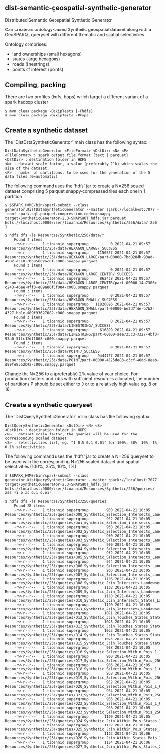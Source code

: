 dist-semantic-geospatial-synthetic-generator
--------------------------------------------
Distributed Semantic Geospatial Synthetic Generator 

Can create an ontology-based Synthetic geospatial dataset along with a GeoSPARQL queryset with different thematic and spatial selectivities.

Ontology comprises:
- land ownerships (small hexagons)
- states (large hexagons)
- roads (linestrings)
- points of interest (points)

Compiling, packing
--------------------

There are two profiles (hdfs, hops) which target a different variant of a spark hadoop cluster

	$ mvn clean package -DskipTests [-Phdfs]
	$ mvn clean package -DskipTests -Phops

Create a synthetic dataset
--------------------------
The 'DistDataSyntheticGenerator' main class has the following syntax:

	DistDataSyntheticGenerator <FileFormat> <DstDir> <N> <P>
	<FileFormat> : spark output file format {text | parquet}
	<DstDir> : destination folder in HDFS
	<N> : dataset scale factor, a value (preferably 2^k) which scales the size of the dataset
	<P> : number of partitions, to be used for the generation of the 5 data files (0=automatic)
	
The following command uses the 'hdfs' jar to create a N=256 scaled dataset comprising 5 parquet snappy-compressed files each one in 1 partition

	$ $SPARK_HOME/bin/spark-submit --class generator.DistDataSyntheticGenerator --master spark://localhost:7077 --conf spark.sql.parquet.compression.codec=snappy target/SyntheticGenerator-2.3-SNAPSHOT_hdfs.jar parquet hdfs://localhost:9000/user/tioannid/Resources/Synthetic/256/data/ 256 1

	$ hdfs dfs -ls Resources/Synthetic/256/data/*
        Found 2 items
        -rw-r--r--   1 tioannid supergroup          0 2021-04-21 09:57 Resources/Synthetic/256/data/HEXAGON_LARGE/_SUCCESS
        -rw-r--r--   1 tioannid supergroup    1150557 2021-04-21 09:57 Resources/Synthetic/256/data/HEXAGON_LARGE/part-00000-7bd028db-93ad-4982-ace0-c8b95b02ac6f-c000.snappy.parquet
        Found 2 items
        -rw-r--r--   1 tioannid supergroup          0 2021-04-21 09:57 Resources/Synthetic/256/data/HEXAGON_LARGE_CENTER/_SUCCESS
        -rw-r--r--   1 tioannid supergroup     862458 2021-04-21 09:57 Resources/Synthetic/256/data/HEXAGON_LARGE_CENTER/part-00000-14a7306c-c243-46ae-8ff3-e89a86f1f084-c000.snappy.parquet
        Found 2 items
        -rw-r--r--   1 tioannid supergroup          0 2021-04-21 09:57 Resources/Synthetic/256/data/HEXAGON_SMALL/_SUCCESS
        -rw-r--r--   1 tioannid supergroup   11826896 2021-04-21 09:57 Resources/Synthetic/256/data/HEXAGON_SMALL/part-00000-be2d7fde-b7b2-4327-bb1e-689f93627082-c000.snappy.parquet
        Found 2 items
        -rw-r--r--   1 tioannid supergroup          0 2021-04-21 09:57 Resources/Synthetic/256/data/LINESTRING/_SUCCESS
        -rw-r--r--   1 tioannid supergroup     616819 2021-04-21 09:57 Resources/Synthetic/256/data/LINESTRING/part-00000-aee735c3-3327-4bf3-93a0-5ffc12df1068-c000.snappy.parquet
        Found 2 items
        -rw-r--r--   1 tioannid supergroup          0 2021-04-21 09:57 Resources/Synthetic/256/data/POINT/_SUCCESS
        -rw-r--r--   1 tioannid supergroup    9444757 2021-04-21 09:57 Resources/Synthetic/256/data/POINT/part-00000-4825de83-c3cf-46dd-8eab-d89fe8552b0a-c000.snappy.parquet

Change the N=256 to a (preferably) 2^k value of your choice. For production clusters and jobs with sufficient resources allocated, the number of partitions P should be set either to 0 or to a relatively high value eg. 8 or 16.

Create a synthetic queryset
--------------------------
The 'DistQuerySyntheticGenerator' main class has the following syntax:

	DistQuerySyntheticGenerator <DstDir> <N> <S>
	<DstDir> : destination folder in HDFS
	<N> : dataset scale factor, the queries will be used for the corresponding scaled dataset
	<S> : selectivities list, eg. "1 0.5 0.1 0.01" for 100%, 50%, 10%, 1%, 0.1% selectivities
	
The following command uses the 'hdfs' jar to create a N=256 queryset to be used with the corresponding N=256 scaled dataset and spatial selectivities (100%, 25%, 10%, 1%)

	$ $SPARK_HOME/bin/spark-submit --class generator.DistQuerySyntheticGenerator --master spark://localhost:7077 target/SyntheticGenerator-2.3-SNAPSHOT_hdfs.jar hdfs://localhost:9000/user/tioannid/Resources/Synthetic/256/queries/ 256 "1 0.25 0.1 0.01"

	$ hdfs dfs -ls Resources/Synthetic/256/queries
        Found 28 items
        -rw-r--r--   1 tioannid supergroup        930 2021-04-21 10:05 Resources/Synthetic/256/queries/Q00_Synthetic_Selection_Intersects_Landownerships_1_1.0.qry
        -rw-r--r--   1 tioannid supergroup        932 2021-04-21 10:05 Resources/Synthetic/256/queries/Q01_Synthetic_Selection_Intersects_Landownerships_256_1.0.qry
        -rw-r--r--   1 tioannid supergroup        958 2021-04-21 10:05 Resources/Synthetic/256/queries/Q02_Synthetic_Selection_Intersects_Landownerships_1_0.25.qry
        -rw-r--r--   1 tioannid supergroup        960 2021-04-21 10:05 Resources/Synthetic/256/queries/Q03_Synthetic_Selection_Intersects_Landownerships_256_0.25.qry
        -rw-r--r--   1 tioannid supergroup        960 2021-04-21 10:05 Resources/Synthetic/256/queries/Q04_Synthetic_Selection_Intersects_Landownerships_1_0.1.qry
        -rw-r--r--   1 tioannid supergroup        962 2021-04-21 10:05 Resources/Synthetic/256/queries/Q05_Synthetic_Selection_Intersects_Landownerships_256_0.1.qry
        -rw-r--r--   1 tioannid supergroup        954 2021-04-21 10:05 Resources/Synthetic/256/queries/Q06_Synthetic_Selection_Intersects_Landownerships_1_0.01.qry
        -rw-r--r--   1 tioannid supergroup        956 2021-04-21 10:05 Resources/Synthetic/256/queries/Q07_Synthetic_Selection_Intersects_Landownerships_256_0.01.qry
        -rw-r--r--   1 tioannid supergroup       1106 2021-04-21 10:05 Resources/Synthetic/256/queries/Q08_Synthetic_Join_Intersects_Landownerships_States_1_1.qry
        -rw-r--r--   1 tioannid supergroup       1108 2021-04-21 10:05 Resources/Synthetic/256/queries/Q09_Synthetic_Join_Intersects_Landownerships_States_1_256.qry
        -rw-r--r--   1 tioannid supergroup       1108 2021-04-21 10:05 Resources/Synthetic/256/queries/Q10_Synthetic_Join_Intersects_States_Landownerships_1_256.qry
        -rw-r--r--   1 tioannid supergroup       1110 2021-04-21 10:05 Resources/Synthetic/256/queries/Q11_Synthetic_Join_Intersects_Landownerships_States_256_256.qry
        -rw-r--r--   1 tioannid supergroup       1071 2021-04-21 10:05 Resources/Synthetic/256/queries/Q12_Synthetic_Join_Touches_States_States_1_1.qry
        -rw-r--r--   1 tioannid supergroup       1073 2021-04-21 10:05 Resources/Synthetic/256/queries/Q13_Synthetic_Join_Touches_States_States_1_256.qry
        -rw-r--r--   1 tioannid supergroup       1073 2021-04-21 10:05 Resources/Synthetic/256/queries/Q14_Synthetic_Join_Touches_States_States_1_256.qry
        -rw-r--r--   1 tioannid supergroup       1075 2021-04-21 10:05 Resources/Synthetic/256/queries/Q15_Synthetic_Join_Touches_States_States_256_256.qry
        -rw-r--r--   1 tioannid supergroup        908 2021-04-21 10:05 Resources/Synthetic/256/queries/Q16_Synthetic_Selection_Within_Pois_1_1.0.qry
        -rw-r--r--   1 tioannid supergroup        910 2021-04-21 10:05 Resources/Synthetic/256/queries/Q17_Synthetic_Selection_Within_Pois_256_1.0.qry
        -rw-r--r--   1 tioannid supergroup        936 2021-04-21 10:05 Resources/Synthetic/256/queries/Q18_Synthetic_Selection_Within_Pois_1_0.25.qry
        -rw-r--r--   1 tioannid supergroup        938 2021-04-21 10:05 Resources/Synthetic/256/queries/Q19_Synthetic_Selection_Within_Pois_256_0.25.qry
        -rw-r--r--   1 tioannid supergroup        932 2021-04-21 10:05 Resources/Synthetic/256/queries/Q20_Synthetic_Selection_Within_Pois_1_0.1.qry
        -rw-r--r--   1 tioannid supergroup        934 2021-04-21 10:05 Resources/Synthetic/256/queries/Q21_Synthetic_Selection_Within_Pois_256_0.1.qry
        -rw-r--r--   1 tioannid supergroup        936 2021-04-21 10:05 Resources/Synthetic/256/queries/Q22_Synthetic_Selection_Within_Pois_1_0.01.qry
        -rw-r--r--   1 tioannid supergroup        938 2021-04-21 10:05 Resources/Synthetic/256/queries/Q23_Synthetic_Selection_Within_Pois_256_0.01.qry
        -rw-r--r--   1 tioannid supergroup       1110 2021-04-21 10:05 Resources/Synthetic/256/queries/Q24_Synthetic_Join_Within_Pois_States_1_1.qry
        -rw-r--r--   1 tioannid supergroup       1112 2021-04-21 10:06 Resources/Synthetic/256/queries/Q25_Synthetic_Join_Within_Pois_States_1_256.qry
        -rw-r--r--   1 tioannid supergroup       1112 2021-04-21 10:06 Resources/Synthetic/256/queries/Q26_Synthetic_Join_Within_States_Pois_1_256.qry
        -rw-r--r--   1 tioannid supergroup       1114 2021-04-21 10:06 Resources/Synthetic/256/queries/Q27_Synthetic_Join_Within_Pois_States_256_256.qry


